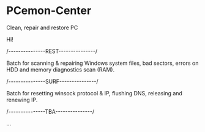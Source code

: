 # PCemon-Center
Clean, repair and restore PC

Hi!

/---------------REST---------------/

Batch for scanning & repairing Windows system files, bad sectors, errors on HDD and memory diagnostics scan (RAM).



/---------------SURF---------------/

Batch for resetting winsock protocol & IP, flushing DNS, releasing and renewing IP.



/---------------TBA---------------/

...



